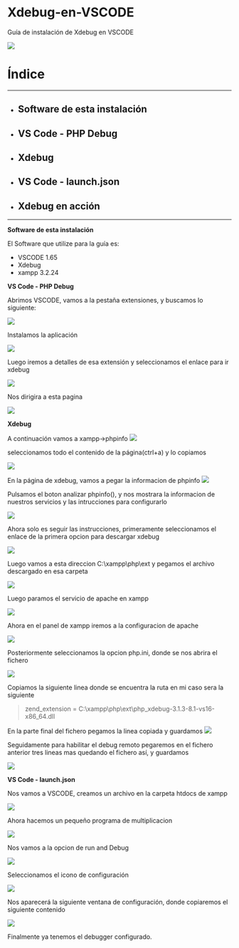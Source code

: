 # Xdebug-en-VSCODE
Guía de instalación de Xdebug en VSCODE


![](assets/README-dd1cb4e1.png)


# Índice #
<hr/>

- ## Software de esta instalación ##

- ## VS Code - PHP Debug ##

- ## Xdebug ##

- ## VS Code - launch.json ##

- ## Xdebug en acción ##

<hr/>

**Software de esta instalación**

El Software que utilize para la guía es:
  - VSCODE 1.65
  - Xdebug
  - xampp 3.2.24

**VS Code - PHP Debug**

Abrimos VSCODE, vamos a la pestaña extensiones, y buscamos lo siguiente:

![](assets/README-6e89b3ba.png)

Instalamos la aplicación

![](assets/README-7d1673e7.png)

Luego iremos a detalles de esa extensión y seleccionamos el enlace para ir xdebug

![](assets/README-d86af788.png)

Nos dirigira a esta pagina

![](assets/README-ca595c50.png)

**Xdebug**

A continuación vamos a xampp->phpinfo
![](assets/README-cc47566a.png)

seleccionamos todo el contenido de la página(ctrl+a) y lo copiamos

![](assets/README-e632d8be.png)

En la página de xdebug, vamos a pegar la informacion de phpinfo
![](assets/README-5c1957fd.png)

Pulsamos el boton analizar phpinfo(), y nos mostrara la informacion de nuestros servicios y las intrucciones para configurarlo

![](assets/README-08d59c71.png)

Ahora solo es seguir las instrucciones, primeramente seleccionamos el enlace de la primera opcion para descargar xdebug

![](assets/README-551079af.png)

Luego vamos a esta direccion C:\xampp\php\ext y pegamos el archivo descargado en esa carpeta

![](assets/README-b6d60cb9.png)

Luego paramos el servicio de apache en xampp

![](assets/README-c3030739.png)

Ahora en el panel de xampp iremos a la configuracion de apache

![](assets/README-f51d26e0.png)

Posteriormente seleccionamos la opcion php.ini, donde se nos abrira el fichero

![](assets/README-ea60292a.png)

Copiamos la siguiente linea donde se encuentra la ruta en mi caso sera la siguiente

> zend_extension = C:\xampp\php\ext\php_xdebug-3.1.3-8.1-vs16-x86_64.dll

En la parte final del fichero pegamos la linea copiada y guardamos
![](assets/README-8305846e.png)

Seguidamente para habilitar el debug remoto pegaremos en el fichero anterior tres lineas mas quedando el fichero así, y guardamos

![](assets/README-33acc804.png)

**VS Code - launch.json**

Nos vamos a VSCODE, creamos un archivo en la carpeta htdocs de xampp

![](assets/README-3eeb0296.png)

Ahora hacemos un pequeño programa de multiplicacion

![](assets/README-a2faadcf.png)

Nos vamos a la opcion de run and Debug

![](assets/README-43cfea14.png)


Seleccionamos el icono de configuración

![](assets/README-dd8a0e2b.png)

Nos aparecerá la siguiente ventana de configuración, donde copiaremos el siguiente contenido

![](assets/README-f2069d94.png)

Finalmente ya tenemos el debugger configurado.
